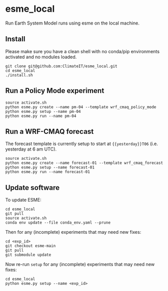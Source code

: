 # esme\_local

Run Earth System Model runs using esme on the local machine.

## Install

Please make sure you have a clean shell with no conda/pip environments activated and no modules loaded.

```
git clone git@github.com:ClimateIT/esme_local.git
cd esme_local
./install.sh
```

## Run a Policy Mode experiment

```
source activate.sh
python esme.py create --name pm-04 --template wrf_cmaq_policy_mode
python esme.py setup --name pm-04
python esme.py run --name pm-04
```

## Run a WRF-CMAQ forecast

The forecast template is currently setup to start at `{{yesterday}}T06` (i.e. yesterday at 6 am UTC).

```
source activate.sh
python esme.py create --name forecast-01 --template wrf_cmaq_forecast
python esme.py setup --name forecast-01
python esme.py run --name forecast-01
```

## Update software

To update ESME:

```
cd esme_local
git pull
source activate.sh
conda env update --file conda_env.yaml --prune
```

Then for any (incomplete) experiments that may need new fixes:

```
cd <exp_id>
git checkout esme-main
git pull
git submodule update
```

Now re-run `setup` for any (incomplete) experiments that may need new fixes:

```
cd esme_local
python esme.py setup --name <exp_id>
```
